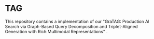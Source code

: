 # TAG
This repository contains a implementation of our "GraTAG: Production AI Search via Graph-Based Query Decomposition and Triplet-Aligned Generation with Rich Multimodal Representations" .